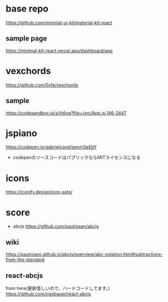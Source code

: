 # base repo
https://github.com/minimal-ui-kit/material-kit-react

## sample page
https://minimal-kit-react.vercel.app/dashboard/app

# vexchords
https://github.com/0xfe/vexchords

## sample
https://codesandbox.io/s/ih6oq?file=/src/App.js:146-2447

# jspiano
https://codepen.io/gabrielcarol/pen/rGeEbY
- codepenのソースコードはパブリックならMITライセンスになる

# icons
https://iconify.design/icon-sets/

# score
- abcjs
https://github.com/paulrosen/abcjs

## wiki
https://paulrosen.github.io/abcjs/overview/abc-notation.html#subtractions-from-the-standard


## react-abcjs
from here(更新怪しいので、ハードコードしてます。)
https://github.com/rigobauer/react-abcjs

